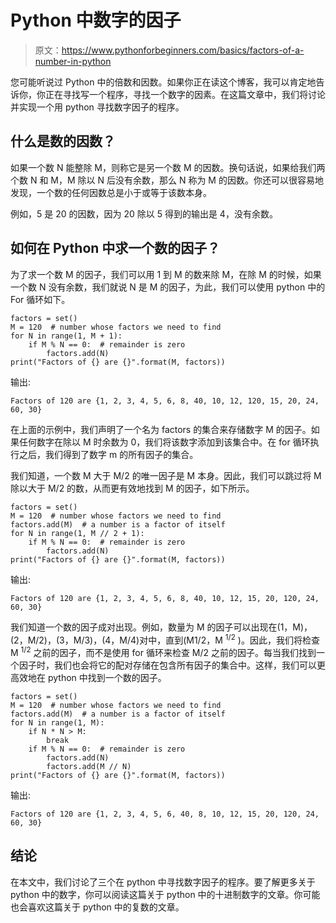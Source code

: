 # Python 中数字的因子

> 原文：<https://www.pythonforbeginners.com/basics/factors-of-a-number-in-python>

您可能听说过 Python 中的倍数和因数。如果你正在读这个博客，我可以肯定地告诉你，你正在寻找写一个程序，寻找一个数字的因素。在这篇文章中，我们将讨论并实现一个用 python 寻找数字因子的程序。

## 什么是数的因数？

如果一个数 N 能整除 M，则称它是另一个数 M 的因数。换句话说，如果给我们两个数 N 和 M，M 除以 N 后没有余数，那么 N 称为 M 的因数。你还可以很容易地发现，一个数的任何因数总是小于或等于该数本身。

例如，5 是 20 的因数，因为 20 除以 5 得到的输出是 4，没有余数。

## 如何在 Python 中求一个数的因子？

为了求一个数 M 的因子，我们可以用 1 到 M 的数来除 M，在除 M 的时候，如果一个数 N 没有余数，我们就说 N 是 M 的因子，为此，我们可以使用 python 中的 For 循环如下。

```
factors = set()
M = 120  # number whose factors we need to find
for N in range(1, M + 1):
    if M % N == 0:  # remainder is zero
        factors.add(N)
print("Factors of {} are {}".format(M, factors)) 
```

输出:

```
Factors of 120 are {1, 2, 3, 4, 5, 6, 8, 40, 10, 12, 120, 15, 20, 24, 60, 30}
```

在上面的示例中，我们声明了一个名为 factors 的集合来存储数字 M 的因子。如果任何数字在除以 M 时余数为 0，我们将该数字添加到该集合中。在 for 循环执行之后，我们得到了数字 m 的所有因子的集合。

我们知道，一个数 M 大于 M/2 的唯一因子是 M 本身。因此，我们可以跳过将 M 除以大于 M/2 的数，从而更有效地找到 M 的因子，如下所示。

```
factors = set()
M = 120  # number whose factors we need to find
factors.add(M)  # a number is a factor of itself
for N in range(1, M // 2 + 1):
    if M % N == 0:  # remainder is zero
        factors.add(N)
print("Factors of {} are {}".format(M, factors)) 
```

输出:

```
Factors of 120 are {1, 2, 3, 4, 5, 6, 8, 40, 10, 12, 15, 20, 120, 24, 60, 30} 
```

我们知道一个数的因子成对出现。例如，数量为 M 的因子可以出现在(1，M)，(2，M/2)，(3，M/3)，(4，M/4)对中，直到(M1/2，M <sup>1/2</sup> )。因此，我们将检查 M <sup>1/2</sup> 之前的因子，而不是使用 for 循环来检查 M/2 之前的因子。每当我们找到一个因子时，我们也会将它的配对存储在包含所有因子的集合中。这样，我们可以更高效地在 python 中找到一个数的因子。

```
factors = set()
M = 120  # number whose factors we need to find
factors.add(M)  # a number is a factor of itself
for N in range(1, M):
    if N * N > M:
        break
    if M % N == 0:  # remainder is zero
        factors.add(N)
        factors.add(M // N)
print("Factors of {} are {}".format(M, factors)) 
```

输出:

```
Factors of 120 are {1, 2, 3, 4, 5, 6, 40, 8, 10, 12, 15, 20, 120, 24, 60, 30}
```

## 结论

在本文中，我们讨论了三个在 python 中寻找数字因子的程序。要了解更多关于 python 中的数字，你可以阅读这篇关于 python 中的十进制数字的文章。你可能也会喜欢这篇关于 python 中的复数的文章。